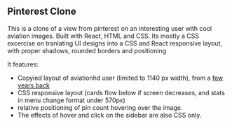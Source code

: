 ## Pinterest Clone

This is a clone of a view from pinterest on an interesting user with cool aviation images. Built with React, HTML and CSS. Its mostly a CSS excercise on tranlating UI designs into a CSS and React responsive layout, with proper shadows, rounded borders and positioning<br>

It features:

- Copyied layout of aviationhd user (limited to 1140 px width), from a [few years back](https://web.archive.org/web/20160617141157/https://www.pinterest.com/aviationhd/)
- CSS responsive layout (cards flow below if screen decreases, and stats in menu change format under 570px)
- relative positioning of pin count hovering over the image.
- The effects of hover and click on the sidebar are also CSS only.
